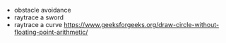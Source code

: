 - obstacle avoidance
- raytrace a sword
- raytrace a curve https://www.geeksforgeeks.org/draw-circle-without-floating-point-arithmetic/